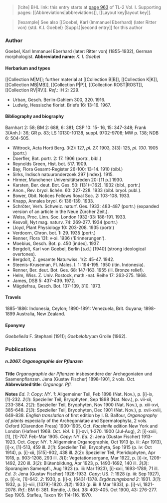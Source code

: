 > [!cite] BHL link: this entry starts at [page 963](https://www.biodiversitylibrary.org/page/33121094) of TL-2 Vol. I.
> Supporting pages: [[Abbreviations|abbreviations]], [[Layout key|layout key]].

> [!example] See also [[Goebel, Karl (Immanuel Eberhard) (later Ritter von) {std. K.I. Goebel} (Suppl.)|second entry]] for this author

### Author

Goebel, Karl Immanuel Eberhard (later: Ritter von) (1855-1932), German morphologist. 
**Abbreviated name**: *K. I. Goebel*

#### Herbarium and types

[[Collection M|M]]; further material at [[Collection B|B]], [[Collection K|K]], [[Collection MB|MB]], [[Collection P|P]], [[Collection ROST|ROST]], [[Collection RV|RV]].
*Ref*.: IH 2: 229.
- Urban, Gesch. Berlin-Dahlem 300, 320. 1916.
- Ludwig, Hessische florist. Briefe 16: 13-16. 1967.

#### Bibliography and biography

Barnhart 2: 58; BM 2: 688, 6: 381; CSP 10: 15- 16, 15: 347-348; Frank 3(Anh.): 36; GR p. 83; LS 10130-10138, suppl. 9702-9708; MW p. 138; NDB 6: 504-505.
- Wittrock, Acta Horti Berg. 3(2): 127, *pl. 27.* 1903, 3(3): 125, *pl. 100.* 1905 (portr.)
- Doerfler, Bot. portr. 2: 17. 1906 (portr., bibl.)
- Reynolds Green, Hist. bot. 517. 1909.
- Bay, Flora Gesamt-Register 26-100: 13-14. 1910 (bibl.)
- Sirks, Indisch natuuronderzoek 297 \[index\]. 1915.
- Hirmer, Munchener Universitätsreden 20: \[11 p.\] 1930.
- Karsten, Ber. deut. Bot. Ges. 50: (131)-(162). 1932 (bibl., portr.)
- Anon., Rev. bryol. lichén. 60: 227-228. 1933 (bibl. bryol. publ.).
- Bower, Obit. Notices Fellows Royal Soc. 2: 103-108. 1933.
- Knapp, Annales bryol. 6: 136-139. 1933.
- Schröter, Verh. Schweiz. naturf. Ges. 1933: 483-487 (portr.) (expanded version of an article in the Neue Zürcher Zeit.).
- Weiss, Proc. Linn. Soc. London 1932-33: 188-191. 1933.
- Kesvoll, Nyt mag. naturv. 74: 269-277. 1934 (portr.)
- Lloyd, Plant Physiology 10: 203-208. 1935 (portr.)
- Verdoorn, Chron. bot. 1: 29. 1935 (portr.)
- Renner, Flora 131: v-xi. 1936 ('Erinnerungen').
- Moebius, Gesch. Bot. p. 450 \[index\]. 1937.
- Bergdolt, Karl von Goebel, Berlin \[s.d.\] \[1940\] (strong ideological overtones).
- Bergdolt, Z. gesamte Naturwiss. 1/2: 45-47. 1942.
- Steenis-Kruseman, Fl. Males. I. 1: 194-195. 1950 (itin. Indonesia).
- Renner, Ber. deut. Bot. Ges. 68: 147-163. 1955 (ill. Bronze relief).
- Helm, Wiss. Z. Univ. Rostock, math.-nat. Reihe 17: 263-275. 1968.
- James, DSB 5: 437-439. 1972.
- Mägdefrau, Gesch. Bot. 137-139, 310. 1973.

#### Travels

1885-1886: Indonesia, Ceylon; 1890-1891: Venezuela, Brit. Guyana; 1898-1899 Australia, New Zealand.

#### Eponymy

*Goebeliella* F. Stephani (1911); *Goebelobryum* Grolle (1962).

### Publications

##### n.2067. Organographie der Pflanzen

**Title**
*Organographie der Pflanzen* insbesondere der Archegoniaten und Saamenpflanzen. Jena (Gustav Fischer) 1898-1901, 2 vols. Oct.
**Abbreviated title**: *Organogr. Pfl.*

**Notes**
*Ed. 1*: *Copy*: *NY*.
*1*: Allgemeiner Teil, Feb 1898 (Nat. Nov.), p. \[i\]-ix, \[1\]-232.
*2*(*1*): Spezieller Teil, Bryophyten, Sep 1898 (Nat. Nov.), p. vii-xii, 233-384.
*2*(*2*): Spezieller Teil, Bryophyten, Nov 1900 (Nat. Nov.), p. xiii-xvi, 385-648.
*2*(*3*): Spezieller Teil, Bryophyten, Dec 1901 (Nat. Nov.), p. xvii-xviii, 649-838.
*English translation* of first edition by I. B. Balfour, *Organography of plants* especially of the Archegoniatae and Spermatophyta, 2 vols. Oxford (Clarendon Press) 1900-1905, Oct. *Facsimile* edition New York and London (Hafner) 1969. Oct. *Vol. 1*: \[i\]-xvi, 1-270. 1900 (Jul-Aug), *2*: \[i\]-xxiii, \[1\], \[1\]-707. Feb-Mar 1905. *Copy*: NY.
*Ed. 2*: Jena (Gustav Fischer) 1913-1923. Oct. *Copy*: NY.
*1*: Allgemeine Organographie, Oct 1913 (p. iii: Apr 1913), \[i\]-x, \[1\]-513, 459 ill.
*2*(*1*): Spezieller Teil, Bryophyta, Sep 1915 (p. iv: Oct 1914), p. \[i\]-xii, \[515\]-902, 438 ill.
*2*(*2*): Spezieller Teil, Pteridophyten, Apr 1918, p. 903-1208, 293 ill.
*3*(*1*): Vegetationsorgane, Mar 1922, p. \[i\]-ix, 1209-1492, 220 ill.
*3*(*2*): Blütenbildung, Apr 1923, p. 1493-1692, 140 ill.
*3*(*3*): Sporangien Samenpfl., Aug 1923 (p. iii: Mar 1923), \[i\]-xxii, 1693-1789, 71 ill.
*Ed. 3*: Jena (Gustav Fischer) 1928-1933. *Copy*: US.
*1*: 1928 (p. iii: Sep 1927), p. \[i\]-ix, \[1\]-642.
*2*: 1930, p. \[i\]-x, \[6431-1378.
*Ergänzungsband 2*: 1931.
*3*(*1*): 1932, p. \[i\]-viii, \[1379\]-1820.
*3*(*2*): 1933 (p. iii: 8 Mar 1933), p. \[i\]-vi, 1821-2078.
*Rrf*.: BM 6: 381.
Rendle, J. Bot. 38: 403-405. Oct 1900, 43: 276-277. Sep 1905.
Stafleu, Taxon 19: 114-116. 1970.

